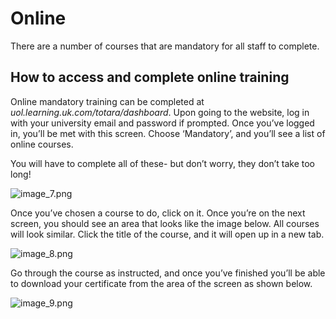 # Online

There are a number of courses that are mandatory for all staff to complete. 

## How to access and complete online training
Online mandatory training can be completed at _uol.learning.uk.com/totara/dashboard_.
Upon going to the website, log in with your university email and password if prompted. Once you’ve logged in, you’ll be met with this screen. Choose ‘Mandatory’, and you’ll see a list of online courses. 

You will have to complete all of these- but don’t worry, they don’t take too long!

![image_7.png](image_7.png)

Once you’ve chosen a course to do, click on it. Once you’re on the next screen, you should see an area that looks like the image below. All courses will look similar. Click the title of the course, and it will open up in a new tab. 

![image_8.png](image_8.png)

Go through the course as instructed, and once you’ve finished you’ll be able to download your certificate from the area of the screen as shown below.

![image_9.png](image_9.png)
